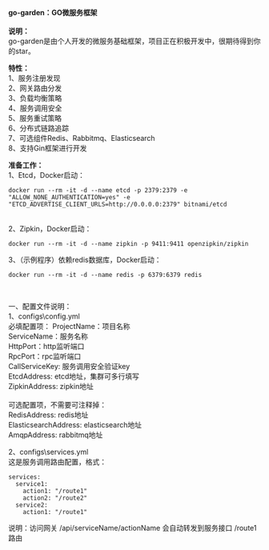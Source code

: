 **go-garden：GO微服务框架**
<br>
<br>
**说明：**<br>
go-garden是由个人开发的微服务基础框架，项目正在积极开发中，很期待得到你的star。<br>

**特性：**<br>
1、服务注册发现<br>
2、网关路由分发<br>
3、负载均衡策略<br>
4、服务调用安全<br>
5、服务重试策略<br>
6、分布式链路追踪<br>
7、可选组件Redis、Rabbitmq、Elasticsearch<br>
8、支持Gin框架进行开发<br>

**准备工作：**<br>
1、Etcd，Docker启动：<br>
```
docker run --rm -it -d --name etcd -p 2379:2379 -e "ALLOW_NONE_AUTHENTICATION=yes" -e "ETCD_ADVERTISE_CLIENT_URLS=http://0.0.0.0:2379" bitnami/etcd
```
<br>
2、Zipkin，Docker启动：<br>

```
docker run --rm -it -d --name zipkin -p 9411:9411 openzipkin/zipkin
```

3、（示例程序）依赖redis数据库，Docker启动：<br>
```
docker run --rm -it -d --name redis -p 6379:6379 redis
```

<br>

一、配置文件说明：<br>
1、configs\config.yml<br>
必填配置项：
ProjectName：项目名称<br>
ServiceName：服务名称<br>
HttpPort：http监听端口<br>
RpcPort：rpc监听端口<br>
CallServiceKey: 服务调用安全验证key<br>
EtcdAddress: etcd地址，集群可多行填写<br>
ZipkinAddress: zipkin地址<br><br>
可选配置项，不需要可注释掉：<br>
RedisAddress: redis地址<br>
ElasticsearchAddress: elasticsearch地址<br>
AmqpAddress: rabbitmq地址<br>

2、configs\services.yml<br>
这是服务调用路由配置，格式：

```
services:
  service1:
    action1: "/route1"
    action2: "/route2"
  service2:
    action1: "/route1"
```
说明：访问网关 /api/serviceName/actionName 会自动转发到服务接口 /route1 路由

